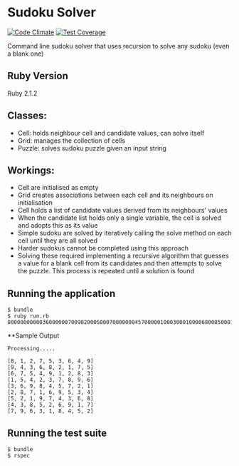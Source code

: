 Sudoku Solver
=============
[![Code Climate](https://codeclimate.com/github/foxjerem/sudoku/badges/gpa.svg)](https://codeclimate.com/github/foxjerem/sudoku) [![Test Coverage](https://codeclimate.com/github/foxjerem/sudoku/badges/coverage.svg)](https://codeclimate.com/github/foxjerem/sudoku)

Command line sudoku solver that uses recursion to solve any sudoku (even a blank one)

Ruby Version
------------
Ruby 2.1.2

Classes:
-------
- Cell: holds neighbour cell and candidate values, can solve itself
- Grid: manages the collection of cells
- Puzzle: solves sudoku puzzle given an input string

Workings:
---------
- Cell are initialised as empty
- Grid creates associations between each cell and its neighbours on initialisation
- Cell holds a list of candidate values derived from its neighbours' values
- When the candidate list holds only a single variable, the cell is solved and adopts this as its value
- Simple sudoku are solved by iteratively calling the solve method on each cell until they are all solved
- Harder sudokus cannot be completed using this approach
- Solving these required implementing a recursive algorithm that guesses a value for a blank cell from its candidates and then attempts to solve the puzzle. This process is repeated until a solution is found


Running the application
-----------------------
```shell
$ bundle
$ ruby run.rb 800000000003600000070090200050007000000045700000100030001000068008500010090000400
```
**Sample Output    
```shell
Processing.....    

[8, 1, 2, 7, 5, 3, 6, 4, 9]
[9, 4, 3, 6, 8, 2, 1, 7, 5]
[6, 7, 5, 4, 9, 1, 2, 8, 3]
[1, 5, 4, 2, 3, 7, 8, 9, 6]
[3, 6, 9, 8, 4, 5, 7, 2, 1]
[2, 8, 7, 1, 6, 9, 5, 3, 4]
[5, 2, 1, 9, 7, 4, 3, 6, 8]
[4, 3, 8, 5, 2, 6, 9, 1, 7]
[7, 9, 6, 3, 1, 8, 4, 5, 2]
```

Running the test suite
----------------------
```shell
$ bundle
$ rspec
```
